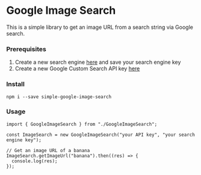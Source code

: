 # Google Image Search
This is a simple library to get an image URL from a search string via Google search.
### Prerequisites
1. Create a new search engine [here](https://cse.google.com/cse/all) and save your search engine key
2. Create a new Google Custom Search API key [here](https://console.cloud.google.com/apis/api/customsearch.googleapis.com)

### Install
`npm i --save simple-google-image-search`

### Usage
```
import { GoogleImageSearch } from "./GoogleImageSearch";

const ImageSearch = new GoogleImageSearch("your API key", "your search engine key");

// Get an image URL of a banana
ImageSearch.getImageUrl("banana").then((res) => {
  console.log(res);
});
```
